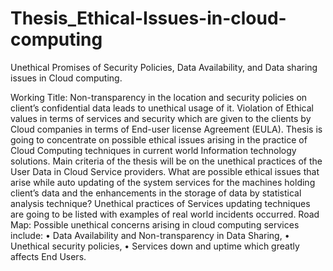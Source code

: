 # Thesis_Ethical-Issues-in-cloud-computing
Unethical Promises of Security Policies, Data Availability, and Data sharing issues in Cloud computing.

Working Title:
 Non-transparency in the location and security policies on client’s confidential data leads to unethical usage of it. Violation of Ethical values in terms of services and security which are given to the clients by Cloud companies in terms of End-user license Agreement (EULA). 
Thesis is going to concentrate on possible ethical issues arising in the practice of Cloud Computing techniques in current world Information technology solutions. Main criteria of the thesis will be on the unethical practices of the User Data in Cloud Service providers. What are possible ethical issues that arise while auto updating of the system services for the machines holding client’s data and the enhancements in the storage of data by statistical analysis technique? Unethical practices of Services updating techniques are going to be listed with examples of real world incidents occurred. 
Road Map:
Possible unethical concerns arising in cloud computing services include: 
•	Data Availability and Non-transparency in Data Sharing, 
•	Unethical security policies, 
•	Services down and uptime which greatly affects End Users.

